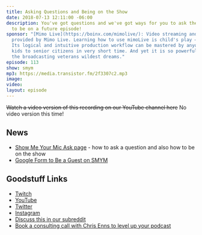 ```yaml
---
title: Asking Questions and Being on the Show
date: 2018-07-13 12:11:00 -06:00
description: You've got questions and we've got ways for you to ask them. Also - how
  to be on a future episode!
sponsor: "[Mimo Live](https://boinx.com/mimolive/): Video streaming and production
  provided by Mimo Live. Learning how to use mimoLive is child's play – literally.
  Its logical and intuitive production workflow can be mastered by anyone from school
  kids to senior citizens in very short time. And yet it is so powerful, it also satisfies
  the broadcasting veterans wildest dreams."
episode: 113
show: smym
mp3: https://media.transistor.fm/2f3307c2.mp3
image: 
video: 
layout: episode
---
```


~~Watch a video version of this recording on our YouTube channel here~~ No video version this time!

## News

* [Show Me Your Mic Ask page](https://goodstuff.network/smym/ask/) - how to ask a question and also how to be on the show
* [Google Form to Be a Guest on SMYM](https://goo.gl/forms/XOY0qorCG5BETif23)

## Goodstuff Links

* [Twitch](https://www.twitch.tv/gsfm)
* [YouTube](https://www.youtube.com/user/goodstuffdotfm)
* [Twitter](https://twitter.com/goodstufffm)
* [Instagram](https://www.instagram.com/goodstuff_fm/)
* [Discuss this in our subreddit](https://www.reddit.com/r/Goodstuff_fm/)
* [Book a consulting call with Chris Enns to level up your podcast](http://lemonproductions.ca/Hire)
